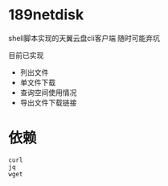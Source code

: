 # 189netdisk
shell脚本实现的天翼云盘cli客户端 随时可能弃坑


目前已实现
 - 列出文件
 - 单文件下载
 - 查询空间使用情况
 - 导出文件下载链接

# 依赖
```
curl
jq
wget
```
